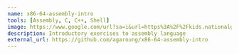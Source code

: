 ```yaml
---
name: x86-64-assembly-intro
tools: [Assembly, C, C++, Shell]
image: https://www.google.com/url?sa=i&url=https%3A%2F%2Fkids.nationalgeographic.com%2Fhistory%2Farticle%2Fada-lovelace&psig=AOvVaw1g6zRRARPZO0wQncVC7jtL&ust=1737374022949000&source=images&cd=vfe&opi=89978449&ved=0CBUQjRxqFwoTCMD65d3cgYsDFQAAAAAdAAAAABAE
description: Introductory exercises to assembly language
external_url: https://github.com/agarnung/x86-64-assembly-intro
---
```

